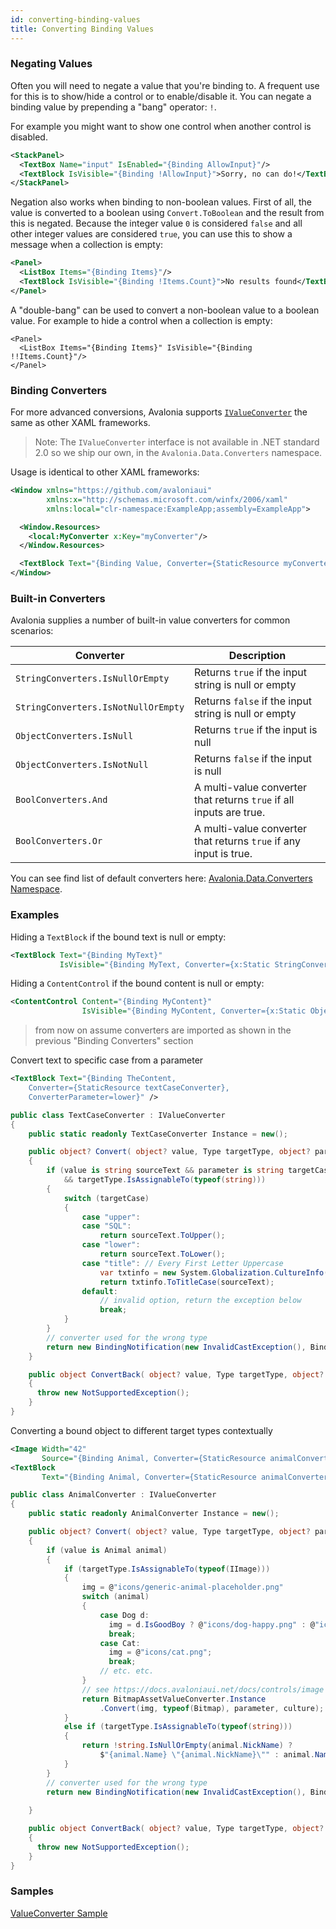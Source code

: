 ```yaml
---
id: converting-binding-values
title: Converting Binding Values
---
```


### Negating Values <a href="negating-values" id="negating-values"></a>

Often you will need to negate a value that you're binding to. A frequent use for this is to show/hide a control or to enable/disable it. You can negate a binding value by prepending a "bang" operator: `!`.

For example you might want to show one control when another control is disabled.

```xml
<StackPanel>
  <TextBox Name="input" IsEnabled="{Binding AllowInput}"/>
  <TextBlock IsVisible="{Binding !AllowInput}">Sorry, no can do!</TextBlock>
</StackPanel>
```

Negation also works when binding to non-boolean values. First of all, the value is converted to a boolean using `Convert.ToBoolean` and the result from this is negated. Because the integer value `0` is considered `false` and all other integer values are considered `true`, you can use this to show a message when a collection is empty:

```xml
<Panel>
  <ListBox Items="{Binding Items}"/>
  <TextBlock IsVisible="{Binding !Items.Count}">No results found</TextBlock>
</Panel>
```

A "double-bang" can be used to convert a non-boolean value to a boolean value. For example to hide a control when a collection is empty:

```markup
<Panel>
  <ListBox Items="{Binding Items}" IsVisible="{Binding !!Items.Count}"/>
</Panel>
```

### Binding Converters <a href="binding-converters" id="binding-converters"></a>

For more advanced conversions, Avalonia supports [`IValueConverter`](https://docs.microsoft.com/en-gb/dotnet/api/system.windows.data.ivalueconverter?view=netframework-4.7.1) the same as other XAML frameworks.

> Note: The `IValueConverter` interface is not available in .NET standard 2.0 so we ship our own, in the `Avalonia.Data.Converters` namespace.

Usage is identical to other XAML frameworks:

```xml
<Window xmlns="https://github.com/avaloniaui"
        xmlns:x="http://schemas.microsoft.com/winfx/2006/xaml"
        xmlns:local="clr-namespace:ExampleApp;assembly=ExampleApp">

  <Window.Resources>
    <local:MyConverter x:Key="myConverter"/>
  </Window.Resources>

  <TextBlock Text="{Binding Value, Converter={StaticResource myConverter}}"/>
</Window>
```

### Built-in Converters <a href="built-in-converters" id="built-in-converters"></a>

Avalonia supplies a number of built-in value converters for common scenarios:

| Converter                           | Description                                                          |
| ----------------------------------- | -------------------------------------------------------------------- |
| `StringConverters.IsNullOrEmpty`    |  Returns `true` if the input string is null or empty                 |
| `StringConverters.IsNotNullOrEmpty` |  Returns `false` if the input string is null or empty                |
| `ObjectConverters.IsNull`           |  Returns `true` if the input is null                                 |
| `ObjectConverters.IsNotNull`        |  Returns `false` if the input is null                                |
| `BoolConverters.And`                |  A multi-value converter that returns `true` if all inputs are true. |
| `BoolConverters.Or`                 |  A multi-value converter that returns `true` if any input is true. |

You can see find list of default converters here: [Avalonia.Data.Converters Namespace](https://docs.avaloniaui.net/api/untitled/avalonia-ui-framework-23/avalonia-ui-framework-24#classtypes).

### Examples

Hiding a `TextBlock` if the bound text is null or empty:

```xml
<TextBlock Text="{Binding MyText}"
           IsVisible="{Binding MyText, Converter={x:Static StringConverters.IsNotNullOrEmpty}}"/>
```

Hiding a `ContentControl` if the bound content is null or empty:

```xml
<ContentControl Content="{Binding MyContent}"
                IsVisible="{Binding MyContent, Converter={x:Static ObjectConverters.IsNotNull}}"/>
```

> from now on assume converters are imported as shown in the previous "Binding Converters" section

Convert text to specific case from a parameter
```xml
<TextBlock Text="{Binding TheContent, 
    Converter={StaticResource textCaseConverter},
    ConverterParameter=lower}" />
```
```csharp
public class TextCaseConverter : IValueConverter
{
    public static readonly TextCaseConverter Instance = new();

    public object? Convert( object? value, Type targetType, object? parameter, CultureInfo culture )
    {
        if (value is string sourceText && parameter is string targetCase
            && targetType.IsAssignableTo(typeof(string)))
        {
            switch (targetCase)
            {
                case "upper":
                case "SQL":
                    return sourceText.ToUpper();
                case "lower":
                    return sourceText.ToLower();
                case "title": // Every First Letter Uppercase
                    var txtinfo = new System.Globalization.CultureInfo("en-US",false).TextInfo;
                    return txtinfo.ToTitleCase(sourceText);
                default:
                    // invalid option, return the exception below
                    break;
            }
        }
        // converter used for the wrong type
        return new BindingNotification(new InvalidCastException(), BindingErrorType.Error);
    }

    public object ConvertBack( object? value, Type targetType, object? parameter, CultureInfo culture )
    {
      throw new NotSupportedException();
    }
}
```


Converting a bound object to different target types contextually

```xml
<Image Width="42" 
       Source="{Binding Animal, Converter={StaticResource animalConverter}}"/>
<TextBlock 
       Text="{Binding Animal, Converter={StaticResource animalConverter}}" />
```

```csharp
public class AnimalConverter : IValueConverter
{
    public static readonly AnimalConverter Instance = new();

    public object? Convert( object? value, Type targetType, object? parameter, CultureInfo culture )
    {
        if (value is Animal animal)
        {
            if (targetType.IsAssignableTo(typeof(IImage)))
            {
                img = @"icons/generic-animal-placeholder.png"
                switch (animal)
                {
                    case Dog d:
                      img = d.IsGoodBoy ? @"icons/dog-happy.png" : @"icons/dog.png";
                      break;
                    case Cat:
                      img = @"icons/cat.png";
                      break;
                    // etc. etc.
                }
                // see https://docs.avaloniaui.net/docs/controls/image
                return BitmapAssetValueConverter.Instance
                    .Convert(img, typeof(Bitmap), parameter, culture);
            }
            else if (targetType.IsAssignableTo(typeof(string)))
            {
                return !string.IsNullOrEmpty(animal.NickName) ? 
                    $"{animal.Name} \"{animal.NickName}\"" : animal.Name;
            }
        }
        // converter used for the wrong type
        return new BindingNotification(new InvalidCastException(), BindingErrorType.Error);
        
    }

    public object ConvertBack( object? value, Type targetType, object? parameter, CultureInfo culture )
    {
      throw new NotSupportedException();
    }
}
```

### Samples

[ValueConverter Sample](https://github.com/AvaloniaUI/Avalonia.Samples/tree/main/src/Avalonia.Samples/MVVM/ValueConversionSample)